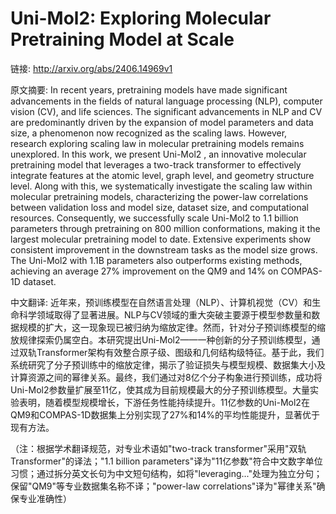 # Uni-Mol2: Exploring Molecular Pretraining Model at Scale

链接: http://arxiv.org/abs/2406.14969v1

原文摘要:
In recent years, pretraining models have made significant advancements in the
fields of natural language processing (NLP), computer vision (CV), and life
sciences. The significant advancements in NLP and CV are predominantly driven
by the expansion of model parameters and data size, a phenomenon now recognized
as the scaling laws. However, research exploring scaling law in molecular
pretraining models remains unexplored. In this work, we present Uni-Mol2 , an
innovative molecular pretraining model that leverages a two-track transformer
to effectively integrate features at the atomic level, graph level, and
geometry structure level. Along with this, we systematically investigate the
scaling law within molecular pretraining models, characterizing the power-law
correlations between validation loss and model size, dataset size, and
computational resources. Consequently, we successfully scale Uni-Mol2 to 1.1
billion parameters through pretraining on 800 million conformations, making it
the largest molecular pretraining model to date. Extensive experiments show
consistent improvement in the downstream tasks as the model size grows. The
Uni-Mol2 with 1.1B parameters also outperforms existing methods, achieving an
average 27% improvement on the QM9 and 14% on COMPAS-1D dataset.

中文翻译:
近年来，预训练模型在自然语言处理（NLP）、计算机视觉（CV）和生命科学领域取得了显著进展。NLP与CV领域的重大突破主要源于模型参数量和数据规模的扩大，这一现象现已被归纳为缩放定律。然而，针对分子预训练模型的缩放规律探索仍属空白。本研究提出Uni-Mol2——一种创新的分子预训练模型，通过双轨Transformer架构有效整合原子级、图级和几何结构级特征。基于此，我们系统研究了分子预训练中的缩放定律，揭示了验证损失与模型规模、数据集大小及计算资源之间的幂律关系。最终，我们通过对8亿个分子构象进行预训练，成功将Uni-Mol2参数量扩展至11亿，使其成为目前规模最大的分子预训练模型。大量实验表明，随着模型规模增长，下游任务性能持续提升。11亿参数的Uni-Mol2在QM9和COMPAS-1D数据集上分别实现了27%和14%的平均性能提升，显著优于现有方法。

（注：根据学术翻译规范，对专业术语如"two-track transformer"采用"双轨Transformer"的译法；"1.1 billion parameters"译为"11亿参数"符合中文数字单位习惯；通过拆分英文长句为中文短句结构，如将"leveraging..."处理为独立分句；保留"QM9"等专业数据集名称不译；"power-law correlations"译为"幂律关系"确保专业准确性）
